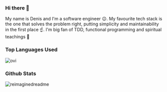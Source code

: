 ### Hi there 👋

My name is Denis and I'm a software engineer :wink:. My favourite tech stack is the one that solves the problem right, putting simplicity and maintainability in the first place :point_up:.
I'm big fan of TDD, functional programming and spiritual teachings :pray:

### Top Languages Used
<img src="https://github-readme-stats.vercel.app/api/top-langs?username=ddavydov&show_icons=true&locale=en&layout=compact&theme=chartreuse-dark" alt="ovi" />

### Github Stats
<img src="https://myreadme.vercel.app/api/embed/ddavydov?panels=userstatistics,toprepositories,commitgraph" alt="reimaginedreadme" />

